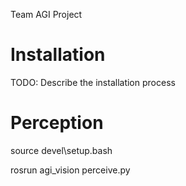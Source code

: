 Team AGI Project

Installation
============
TODO: Describe the installation process


# Perception 

source devel\setup.bash 

rosrun agi_vision perceive.py 